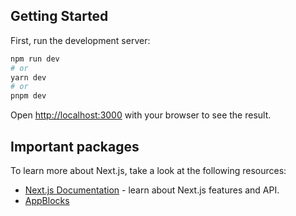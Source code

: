 ## Getting Started

First, run the development server:

```bash
npm run dev
# or
yarn dev
# or
pnpm dev
```

Open [http://localhost:3000](http://localhost:3000) with your browser to see the result.

## Important packages

To learn more about Next.js, take a look at the following resources:

- [Next.js Documentation](https://nextjs.org/docs) - learn about Next.js features and API.
- [AppBlocks](https://appblocks.xyz)
